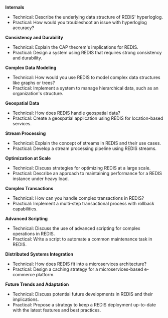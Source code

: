 **Internals**
 - Technical: Describe the underlying data structure of REDIS' hyperloglog.
 - Practical: How would you troubleshoot an issue with hyperloglog accuracy?

**Consistency and Durability**
 - Technical: Explain the CAP theorem's implications for REDIS.
 - Practical: Design a system using REDIS that requires strong consistency and durability.

**Complex Data Modeling**
 - Technical: How would you use REDIS to model complex data structures like graphs or trees?
 - Practical: Implement a system to manage hierarchical data, such as an organization's structure.

**Geospatial Data**
 - Technical: How does REDIS handle geospatial data?
 - Practical: Create a geospatial application using REDIS for location-based services.

**Stream Processing**
 - Technical: Explain the concept of streams in REDIS and their use cases.
 - Practical: Develop a stream processing pipeline using REDIS streams.

**Optimization at Scale**
 - Technical: Discuss strategies for optimizing REDIS at a large scale.
 - Practical: Describe an approach to maintaining performance for a REDIS instance under heavy load.

**Complex Transactions**
 - Technical: How can you handle complex transactions in REDIS?
 - Practical: Implement a multi-step transactional process with rollback capabilities.

**Advanced Scripting**
 - Technical: Discuss the use of advanced scripting for complex operations in REDIS.
 - Practical: Write a script to automate a common maintenance task in REDIS.

**Distributed Systems Integration**
 - Technical: How does REDIS fit into a microservices architecture?
 - Practical: Design a caching strategy for a microservices-based e-commerce platform.

**Future Trends and Adaptation**
 - Technical: Discuss potential future developments in REDIS and their implications.
 - Practical: Propose a strategy to keep a REDIS deployment up-to-date with the latest features and best practices.
